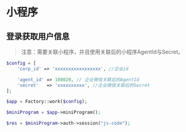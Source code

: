 # 小程序

## 登录获取用户信息

> 注意：需要关联小程序，并且使用关联后的小程序AgentId与Secret。

```php
$config = [
    'corp_id' => 'xxxxxxxxxxxxxxxxx', //企业id

    'agent_id' => 100020, // 企业微信关联后的AgentId
    'secret'   => 'xxxxxxxxxx', //企业微信关联后的Secret
];

$app = Factory::work($config);

$miniProgram = $app->miniProgram();

$res = $miniProgram->auth->session("js-code");
```

